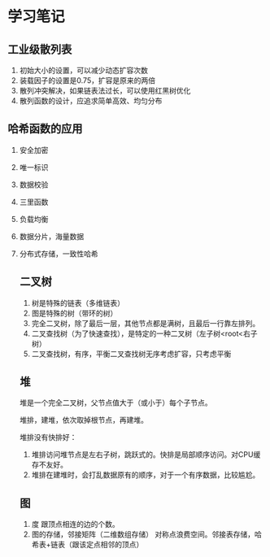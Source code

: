 # 学习笔记

## 工业级散列表

1. 初始大小的设置，可以减少动态扩容次数
2. 装载因子的设置是0.75，扩容是原来的两倍
3. 散列冲突解决，如果链表法过长，可以使用红黑树优化
4. 散列函数的设计，应追求简单高效、均匀分布

## 哈希函数的应用

1. 安全加密

2. 唯一标识

3. 数据校验

4. 三里函数

5. 负载均衡

6. 数据分片，海量数据

7. 分布式存储，一致性哈希

   ## 二叉树

   1. 树是特殊的链表（多维链表）
   2. 图是特殊的树（带环的树）
   3. 完全二叉树，除了最后一层，其他节点都是满树，且最后一行靠左排列。
   4. 二叉查找树（为了快速查找），是特定的一种二叉树（左子树<root<右子树）
   5. 二叉查找树，有序，平衡二叉查找树无序考虑扩容，只考虑平衡

   ## 堆

   堆是一个完全二叉树，父节点值大于（或小于）每个子节点。

   堆排，建堆，依次取掉根节点，再建堆。

   堆排没有快排好：

   1. 堆排访问堆节点是左右子树，跳跃式的。快排是局部顺序访问。对CPU缓存不友好。
   2. 堆排在建堆时，会打乱数据原有的顺序，对于一个有序数据，比较尴尬。

   ## 图

   1. 度 跟顶点相连的边的个数。
   2. 图的存储，邻接矩阵（二维数组存储） 对称点浪费空间。邻接表存储，哈希表+链表（跟该定点相邻的顶点）